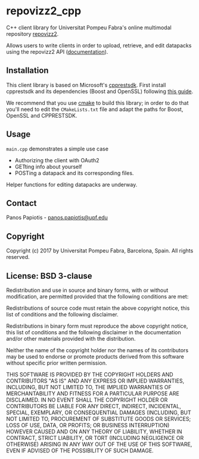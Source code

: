 # repovizz2_cpp
C++ client library for Universitat Pompeu Fabra's online multimodal repository [repovizz2](http://repovizz2.upf.edu/).

Allows users to write clients in order to upload, retrieve, and edit datapacks using the repovizz2 API ([documentation](github.com/repovizz/repovizz2doc)).

## Installation
This client library is based on Microsoft's [cpprestsdk](https://github.com/microsoft/cpprestsdk). First install cpprestsdk and its dependencies (Boost and OpenSSL) following [this guide](https://github.com/Microsoft/cpprestsdk/wiki).

We recommend that you use [cmake](https://cmake.org/) to build this library; in order to do that you'll need to edit the `CMakeLists.txt` file and adapt the paths for Boost, OpenSSL and CPPRESTSDK.

## Usage
`main.cpp` demonstrates a simple use case 
 - Authorizing the client with OAuth2
 - GETting info about yourself
 - POSTing a datapack and its corresponding files. 
 
Helper functions for editing datapacks are underway.

## Contact
Panos Papiotis - panos.papiotis@upf.edu

## Copyright

Copyright (c) 2017 by Universitat Pompeu Fabra, Barcelona, Spain. All rights reserved.

## License: BSD 3-clause

Redistribution and use in source and binary forms, with or without modification, are permitted provided that the following conditions are met:

Redistributions of source code must retain the above copyright notice, this list of conditions and the following disclaimer.

Redistributions in binary form must reproduce the above copyright notice, this list of conditions and the following disclaimer in the documentation and/or other materials provided with the distribution.

Neither the name of the copyright holder nor the names of its contributors may be used to endorse or promote products derived from this software without specific prior written permission.

THIS SOFTWARE IS PROVIDED BY THE COPYRIGHT HOLDERS AND CONTRIBUTORS "AS IS" AND ANY EXPRESS OR IMPLIED WARRANTIES, INCLUDING, BUT NOT LIMITED TO, THE IMPLIED WARRANTIES OF MERCHANTABILITY AND FITNESS FOR A PARTICULAR PURPOSE ARE DISCLAIMED. IN NO EVENT SHALL THE COPYRIGHT HOLDER OR CONTRIBUTORS BE LIABLE FOR ANY DIRECT, INDIRECT, INCIDENTAL, SPECIAL, EXEMPLARY, OR CONSEQUENTIAL DAMAGES (INCLUDING, BUT NOT LIMITED TO, PROCUREMENT OF SUBSTITUTE GOODS OR SERVICES; LOSS OF USE, DATA, OR PROFITS; OR BUSINESS INTERRUPTION) HOWEVER CAUSED AND ON ANY THEORY OF LIABILITY, WHETHER IN CONTRACT, STRICT LIABILITY, OR TORT (INCLUDING NEGLIGENCE OR OTHERWISE) ARISING IN ANY WAY OUT OF THE USE OF THIS SOFTWARE, EVEN IF ADVISED OF THE POSSIBILITY OF SUCH DAMAGE.
